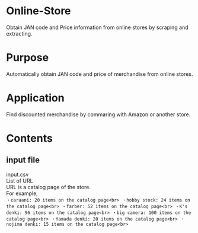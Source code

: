 # Online-Store
Obtain JAN code and Price information from online stores by scraping and extracting.

# Purpose
Automatically obtain JAN code and price of merchandise from online stores.

# Application
Find discounted merchandise by commaring with Amazon or another store.

# Contents
## input file
input.csv<br>
List of URL<br>
URL is a catalog page of the store.<br>
For example,<br>
`・caraani: 20 items on the catalog page<br>
 ・hobby stock: 24 items on the catalog page<br>
 ・farber: 52 items on the catalog page<br>
 ・K's denki: 96 items on the catalog page<br>
 ・big camera: 100 items on the catalog page<br>
 ・Yamada denki: 20 items on the catalog page<br>
 ・nojima denki: 15 items on the catalog page<br>
`

